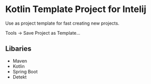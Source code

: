 # Kotlin Template Project for Intelij

Use as project template for fast creating new projects.

Tools -> Save Project as Template...

## Libaries

- Maven
- Kotlin
- Spring Boot
- Detekt